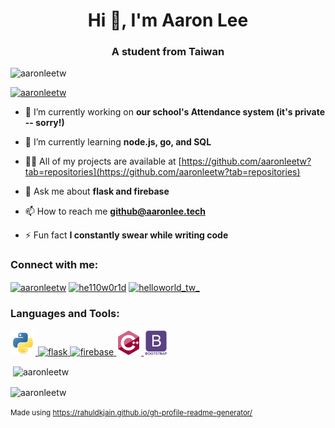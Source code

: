 <h1 align="center">Hi 👋, I'm Aaron Lee</h1>
<h3 align="center">A student from Taiwan</h3>

<p align="left"> <img src="https://komarev.com/ghpvc/?username=aaronleetw&label=Profile%20views&color=0e75b6&style=flat-square" alt="aaronleetw" /> </p>

<p align="left"> <a href="https://github.com/ryo-ma/github-profile-trophy"><img src="https://github-profile-trophy.vercel.app/?username=aaronleetw" alt="aaronleetw" /></a> </p>

- 🔭 I’m currently working on **our school's Attendance system (it's private -- sorry!)**

- 🌱 I’m currently learning **node.js, go, and SQL**

- 👨‍💻 All of my projects are available at [https://github.com/aaronleetw?tab=repositories](https://github.com/aaronleetw?tab=repositories)

- 💬 Ask me about **flask and firebase**

- 📫 How to reach me **github@aaronlee.tech**

- ⚡ Fun fact **I constantly swear while writing code**

<h3 align="left">Connect with me:</h3>
<p align="left">
<a href="https://instagram.com/aaronleetw" target="blank"><img align="center" src="https://raw.githubusercontent.com/rahuldkjain/github-profile-readme-generator/master/src/images/icons/Social/instagram.svg" alt="aaronleetw" height="30" width="40" /></a>
<a href="https://stackoverflow.com/users/15017153/he110w0r1d" target="blank"><img align="center" src="https://raw.githubusercontent.com/rahuldkjain/github-profile-readme-generator/master/src/images/icons/Social/stack-overflow.svg" alt="he110w0r1d" height="30" width="40" /></a>
<a href="https://twitter.com/helloworld_tw_" target="blank"><img align="center" src="https://raw.githubusercontent.com/rahuldkjain/github-profile-readme-generator/master/src/images/icons/Social/twitter.svg" alt="helloworld_tw_" height="30" width="40" /></a>

</p>

<h3 align="left">Languages and Tools:</h3>
<p align="left"> <a href="https://www.python.org" target="_blank"> <img src="https://raw.githubusercontent.com/devicons/devicon/master/icons/python/python-original.svg" alt="python" width="40" height="40"/> </a> <a href="https://flask.palletsprojects.com/" target="_blank"> <img src="https://www.vectorlogo.zone/logos/pocoo_flask/pocoo_flask-icon.svg" alt="flask" width="40" height="40"/> </a> <a href="https://firebase.google.com/" target="_blank"> <img src="https://www.vectorlogo.zone/logos/firebase/firebase-icon.svg" alt="firebase" width="40" height="40"/> </a> <a href="https://www.w3schools.com/cpp/" target="_blank"> <img src="https://raw.githubusercontent.com/devicons/devicon/master/icons/cplusplus/cplusplus-original.svg" alt="cplusplus" width="40" height="40"/> </a><a href="https://getbootstrap.com" target="_blank"> <img src="https://raw.githubusercontent.com/devicons/devicon/master/icons/bootstrap/bootstrap-plain-wordmark.svg" alt="bootstrap" width="40" height="40"/> </a> </p>

<p>&nbsp;<img align="center" src="https://github-readme-stats.vercel.app/api?username=aaronleetw&show_icons=true&locale=en" alt="aaronleetw" /></p>

<p><img align="center" src="https://github-readme-streak-stats.herokuapp.com/?user=aaronleetw&theme=default" alt="aaronleetw" /></p>

<small>Made using <a href="https://rahuldkjain.github.io/gh-profile-readme-generator/">https://rahuldkjain.github.io/gh-profile-readme-generator/</a></small>
